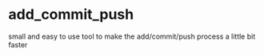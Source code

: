 # add_commit_push
small and easy to use tool to make the add/commit/push process a little bit faster
